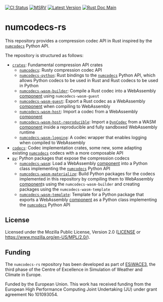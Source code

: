 [![CI Status]][workflow] [![MSRV]][repo] [![Latest Version]][crates.io] [![Rust Doc Main]][docs]

[CI Status]: https://img.shields.io/github/actions/workflow/status/juntyr/numcodecs-rs/ci.yml?branch=main
[workflow]: https://github.com/juntyr/numcodecs-rs/actions/workflows/ci.yml?query=branch%3Amain

[MSRV]: https://img.shields.io/badge/MSRV-1.85.0-blue
[repo]: https://github.com/juntyr/numcodecs-rs

[Latest Version]: https://img.shields.io/crates/v/numcodecs
[crates.io]: https://crates.io/search?q=numcodecs

[Rust Doc Main]: https://img.shields.io/badge/docs-main-blue
[docs]: https://juntyr.github.io/numcodecs-rs

# numcodecs-rs

This repository provides a compression codec API in Rust inspired by the [`numcodecs`] Python API.

The repository is structured as follows:

- [`crates`](crates): Fundamental compression API crates
  - [`numcodecs`](crates/numcodecs): Rusty compression codec API
  - [`numcodecs-python`](crates/numcodecs-python): Rust bindings to the [`numcodecs`] Python API, which allows Python codecs to be used in Rust and Rust codecs to be used in Python
  - [`numcodecs-wasm-builder`](crates/numcodecs-wasm-builder): Compile a Rust codec into a WebAssembly [component] using `numcodecs-wasm-guest`
  - [`numcodecs-wasm-guest`](crates/numcodecs-wasm-guest): Export a Rust codec as a WebAssembly [component] when compiling to WebAssembly
  - [`numcodecs-wasm-host`](crates/numcodecs-wasm-host): Import a codec from a WebAssembly [component]
  - [`numcodecs-wasm-host-reproducible`](crates/numcodecs-wasm-host-reproducible): Import a [`DynCodec`] from a WASM [component] inside a reproducible and fully sandboxed WebAssembly runtime
  - [`numcodecs-wasm-logging`](crates/numcodecs-wasm-logging/): A codec wrapper that enables logging when compiled to WebAssembly
- [`codecs`](codecs): Codec implementation crates, some new, some adapting existing [`numcodecs`] codecs with a more composable API
- [`py`](py): Python packages that expose the compression codecs
  - [`numcodecs-wasm`](py/numcodecs-wasm/): Load a WebAssembly [component] into a Python class implementing the [`numcodecs`] Python API
  - [`numcodecs-wasm-materialize`](py/numcodecs-wasm-materialize/): Build Python packages for the codecs implemented in this repository by compiling them to WebAssembly [component]s using the `numcodecs-wasm-builder` and creating packages using the `numcodecs-wasm-template`
  - [`numcodecs-wasm-template`](py/numcodecs-wasm-template/): Template for a Python package that exports a WebAssembly [component] as a Python class implementing the [`numcodecs`] Python API

[`numcodecs`]: https://numcodecs.readthedocs.io/en/stable/
[component]: https://component-model.bytecodealliance.org/design/components.html
[`DynCodec`]: https://docs.rs/numcodecs/latest/numcodecs/trait.DynCodec.html

## License

Licensed under the Mozilla Public License, Version 2.0 ([LICENSE](LICENSE) or https://www.mozilla.org/en-US/MPL/2.0/).

## Funding

The `numcodecs-rs` repository has been developed as part of [ESiWACE3](https://www.esiwace.eu), the third phase of the Centre of Excellence in Simulation of Weather and Climate in Europe.

Funded by the European Union. This work has received funding from the European High Performance Computing Joint Undertaking (JU) under grant agreement No 101093054.
